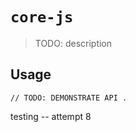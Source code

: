 # `core-js`

> TODO: description

## Usage

```
// TODO: DEMONSTRATE API .
```

testing -- attempt 8
